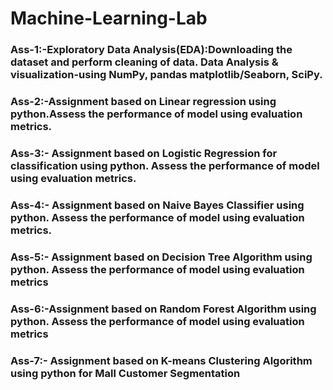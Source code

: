 # Machine-Learning-Lab

<h3>Ass-1:-Exploratory Data Analysis(EDA):Downloading the dataset and perform cleaning of data. Data 
Analysis & visualization-using NumPy, pandas matplotlib/Seaborn, SciPy.</h3>

<h3>Ass-2:-Assignment based on Linear regression using python.Assess the performance of model using 
evaluation metrics. </h3>

<h3>Ass-3:- Assignment based on Logistic Regression for classification using python. Assess the performance 
of model using evaluation metrics. </h3>

<h3>Ass-4:- Assignment based on Naive Bayes Classifier using python. Assess the performance of model using 
evaluation metrics.</h3>

<h3>Ass-5:- Assignment based on Decision Tree Algorithm using python. Assess the performance of model 
using evaluation metrics </h3>

<h3>Ass-6:-Assignment based on Random Forest Algorithm using python. Assess the performance of model 
using evaluation metrics </h3>

<h3>Ass-7:- Assignment based on K-means Clustering Algorithm using python for Mall Customer 
Segmentation</h3>
